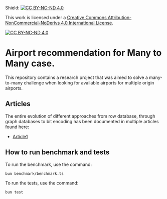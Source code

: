 Shield: [![CC BY-NC-ND 4.0][cc-by-nc-nd-shield]][cc-by-nc-nd]

This work is licensed under a
[Creative Commons Attribution-NonCommercial-NoDerivs 4.0 International License][cc-by-nc-nd].

[![CC BY-NC-ND 4.0][cc-by-nc-nd-image]][cc-by-nc-nd]

[cc-by-nc-nd]: http://creativecommons.org/licenses/by-nc-nd/4.0/
[cc-by-nc-nd-image]: https://licensebuttons.net/l/by-nc-nd/4.0/88x31.png
[cc-by-nc-nd-shield]: https://img.shields.io/badge/License-CC%20BY--NC--ND%204.0-lightgrey.svg

# Airport recommendation for Many to Many case.

This repository contains a research project that was aimed to solve a many-to-many challenge when looking for available airports for multiple origin airports.

## Articles

The entire evolution of different approaches from row database, through graph databases to bit encoding has been documented in multiple articles found here:

- [Article1](https://www.trip-z.com)


## How to run benchmark and tests

To run the benchmark, use the command:
```
bun benchmark/benchmark.ts
```

To run the tests, use the command:
```
bun test
```